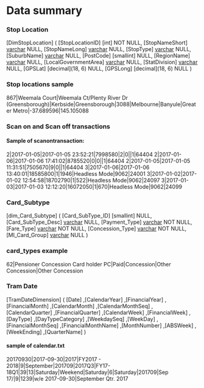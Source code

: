 # Data summary

### Stop Location

[DimStopLocation]
(
	[StopLocationID] [int] NOT NULL,
	[StopNameShort] [varchar](100) NULL,
	[StopNameLong] [varchar](200) NULL,
	[StopType] [varchar](100) NULL,
	[SuburbName] [varchar](50) NULL,
	[PostCode] [smallint] NULL,
	[RegionName] [varchar](100) NULL,
	[LocalGovernmentArea] [varchar](100) NULL,
	[StatDivision] [varchar](30) NULL,
	[GPSLat] [decimal](18, 6) NULL,
	[GPSLong] [decimal](18, 6) NULL
)
### Stop locations sample
867|Weemala Court|Weemala Ct/Plenty River Dr (Greensborough)|Kerbside|Greensborough|3088|Melbourne|Banyule|Greater Metro|-37.689596|145.105088

### Scan on and Scan off transactions

#### Sample of scanontransaction:
2|2017-01-05|2017-01-05 23:52:21|7998580|2|0||1|64404
2|2017-01-06|2017-01-06 17:41:02|8785520|0|0||1|64404
2|2017-01-05|2017-01-05 11:31:51|7505670|9|0||1|64404
3|2017-01-06|2017-01-06 13:40:01|18585800|1|1946|Headless Mode|9062|24001
3|2017-01-02|2017-01-02 12:54:58|18702790|1|522|Headless Mode|9062|24097
3|2017-01-03|2017-01-03 12:12:20|16072050|1|670|Headless Mode|9062|24099

### Card_Subtype

[dim_Card_Subtype]
(
	[Card_SubType_ID] [smallint] NULL,
	[Card_SubType_Desc] [varchar](60) NULL,
	[Payment_Type] [varchar](4) NOT NULL,
	[Fare_Type] [varchar](10) NOT NULL,
	[Concession_Type] [varchar](21) NOT NULL,
	[MI_Card_Group] [varchar](255) NULL
)
### card_types example
62|Pensioner Concession Card holder PC|Paid|Concession|Other Concession|Other Concession

### Tram Date
[TramDateDimension]
(
       [Date]
      ,[CalendarYear]
      ,[FinancialYear]
      ,[FinancialMonth]
      ,[CalendarMonth]
      ,[CalendarMonthSeq]
      ,[CalendarQuarter]
      ,[FinancialQuarter]
      ,[CalendarWeek]
      ,[FinancialWeek]
      ,[DayType]
      ,[DayTypeCategory]
      ,[WeekdaySeq]
      ,[WeekDay]
      ,[FinancialMonthSeq]
      ,[FinancialMonthName]
      ,[MonthNumber]
      ,[ABSWeek]
      ,[WeekEnding]
      ,[QuarterName]
)

#### sample of calendar.txt
20170930|2017-09-30|2017|FY2017 - 2018|9|September|201709|2017Q3|FY17-18Q1|39|13|Saturday|Weekend|Saturday|6|Saturday|201709|Sep 17/|9|1239|w/e 2017-09-30|September Qtr. 2017
